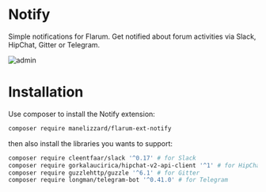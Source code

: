 # Notify

Simple notifications for Flarum. Get notified about forum activities via Slack, HipChat, Gitter or Telegram.

![admin](https://cloud.githubusercontent.com/assets/895589/20643049/6274e43e-b41e-11e6-9f71-a9ef9ed81375.png)

# Installation

Use composer to install the Notify extension:

```bash
composer require manelizzard/flarum-ext-notify
```

then also install the libraries you wants to support:

```bash
composer require cleentfaar/slack '^0.17' # for Slack
composer require gorkalaucirica/hipchat-v2-api-client '^1' # for HipChat
composer require guzzlehttp/guzzle '^6.1' # for Gitter
composer require longman/telegram-bot '^0.41.0' # for Telegram
```
